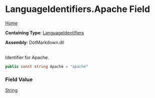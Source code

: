 # LanguageIdentifiers\.Apache Field

[Home](../../../README.md)

**Containing Type**: [LanguageIdentifiers](../README.md)

**Assembly**: DotMarkdown\.dll

\
Identifier for Apache\.

```csharp
public const string Apache = "apache"
```

### Field Value

[String](https://docs.microsoft.com/en-us/dotnet/api/system.string)

